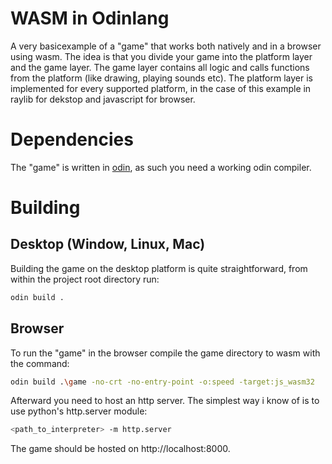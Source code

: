 # WASM in Odinlang

A very basicexample of a "game" that works both natively and in a browser using wasm. The idea is that you divide your game into the platform layer and the game layer. The game layer contains all logic and calls functions from the platform (like drawing, playing sounds etc). The platform layer is implemented for every supported platform, in the case of this example in raylib for dekstop and javascript for browser.

# Dependencies

The "game" is written in [odin](https://odin-lang.org/), as such you need a working odin compiler.

# Building

## Desktop (Window, Linux, Mac)

Building the game on the desktop platform is quite straightforward, from within the project root directory run:
```bash
odin build .
```

## Browser

To run the "game" in the browser compile the game directory to wasm with the command:

```bash
odin build .\game -no-crt -no-entry-point -o:speed -target:js_wasm32
```
Afterward you need to host an http server. The simplest way i know of is to use python's http.server module:

```bash
<path_to_interpreter> -m http.server
```
The game should be hosted on http://localhost:8000.


